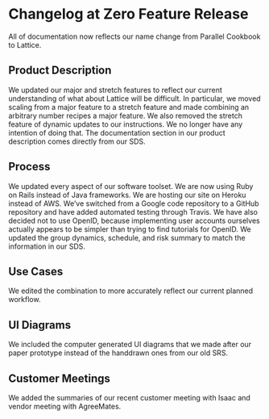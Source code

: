 # Changelog at Zero Feature Release

All of documentation now reflects our name change from Parallel Cookbook to Lattice.

## Product Description

We updated our major and stretch features to reflect our current understanding of what about Lattice will be difficult. In particular, we moved scaling from a major feature to a stretch feature and made combining an arbitrary number recipes a major feature. We also removed the stretch feature of dynamic updates to our instructions. We no longer have any intention of doing that. The documentation section in our product description comes directly from our SDS. 

## Process

We updated every aspect of our software toolset. We are now using Ruby on Rails instead of Java frameworks. We are hosting our site on Heroku instead of AWS. We’ve switched from a Google code repository to a GitHub repository and have added automated testing through Travis. We have also decided not to use OpenID, because implementing user accounts ourselves actually appears to be simpler than trying to find tutorials for OpenID. We updated the group dynamics, schedule, and risk summary to match the information in our SDS.

## Use Cases

We edited the combination to more accurately reflect our current planned workflow.

## UI Diagrams
We included the computer generated UI diagrams that we made after our paper prototype instead of the handdrawn ones from our old SRS.

## Customer Meetings
We added the summaries of our recent customer meeting with Isaac and vendor meeting with AgreeMates.
